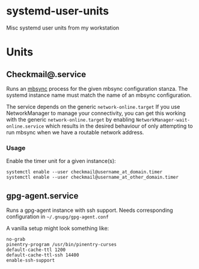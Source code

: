 # systemd-user-units

Misc systemd user units from my workstation 

# Units

## Checkmail@.service

Runs an [mbsync][mbsync_home] process for the given mbsync configuration
stanza. The systemd instance name must match the name of an mbsync
configuration.

[mbsync_home]: http://isync.sourceforge.net/

The service depends on the generic `network-online.target` If you use
NetworkManager to manage your connectivity, you can get this working with the
generic `network-online.target` by enabling
`NetworkManager-wait-online.service` which results in the desired behaviour of
only attempting to run mbsync when we have a routable network address.

### Usage

Enable the timer unit for a given instance(s):

    systemctl enable --user checkmail@username_at_domain.timer
    systemctl enable --user checkmail@username_at_other_domain.timer

## gpg-agent.service

Runs a gpg-agent instance with ssh support. Needs corresponding configuration
in `~/.gnupg/gpg-agent.conf`

A vanilla setup might look something like:

    no-grab
    pinentry-program /usr/bin/pinentry-curses
    default-cache-ttl 1200
    default-cache-ttl-ssh 14400
    enable-ssh-support

